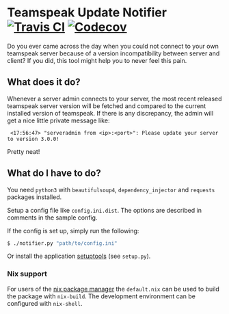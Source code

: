 # Teamspeak Update Notifier [![Travis CI](https://img.shields.io/travis/Gerschtli/teamspeak-update-notifier.svg?style=flat-square)](https://travis-ci.org/Gerschtli/teamspeak-update-notifier) [![Codecov](https://img.shields.io/codecov/c/github/Gerschtli/teamspeak-update-notifier/master.svg?style=flat-square)](https://codecov.io/gh/Gerschtli/teamspeak-update-notifier)

Do you ever came across the day when you could not connect to your own teamspeak server because of a version
incompatibility between server and client? If you did, this tool might help you to never feel this pain.

## What does it do?

Whenever a server admin connects to your server, the most recent released teamspeak server version will be fetched and
compared to the current installed version of teamspeak. If there is any discrepancy, the admin will get a nice little
private message like:
```
￼<17:56:47> "serveradmin from <ip>:<port>": Please update your server to version 3.0.0!
```

Pretty neat!

## What do I have to do?

You need `python3` with `beautifulsoup4`, `dependency_injector` and `requests` packages installed.

Setup a config file like `config.ini.dist`. The options are described in comments in the sample config.

If the config is set up, simply run the following:
```sh
$ ./notifier.py "path/to/config.ini"
```

Or install the application [setuptools](https://pypi.org/project/setuptools/) (see `setup.py`).

### Nix support

For users of the [nix package manager](https://nixos.org/nix/) the `default.nix` can be used to build the package with
`nix-build`. The development environment can be configured with `nix-shell`.
